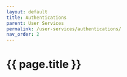 ```yaml
---
layout: default
title: Authentications
parent: User Services
permalink: /user-services/authentications/
nav_order: 2
---
```


# {{ page.title }}

